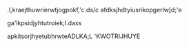 .l,kraejthuwrierwtjogpokf,'c.ds/c
afdksjhdtyiusrikopgerlw[d;'e

ga'lkpsidjyhtutroiek;l.daxs

apkitsorjhyetubhrwteADLKA;L
'KWOTRIJHUYE
